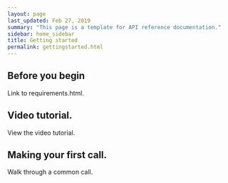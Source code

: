 ```yaml
---
layout: page
last_updated: Feb 27, 2019
summary: "This page is a template for API reference documentation."
sidebar: home_sidebar
title: Getting started
permalink: gettingstarted.html
---
```


## Before you begin

Link to requirements.html.

## Video tutorial.

View the video tutorial.

## Making your first call.

Walk through a common call.
